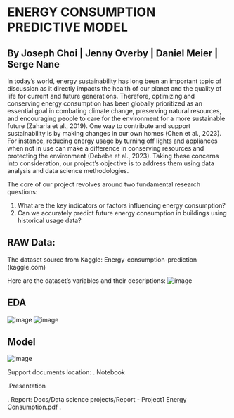 # ENERGY CONSUMPTION PREDICTIVE MODEL
    
## By Joseph Choi | Jenny Overby | Daniel Meier | Serge Nane

In today’s world, energy sustainability has long been an important topic of discussion as it directly impacts the health of our planet and the quality of life for current and future generations. Therefore, optimizing and conserving energy consumption has been globally prioritized as an essential goal in combating climate change, preserving natural resources, and encouraging people to care for the environment for a more sustainable future (Zaharia et al., 2019). One way to contribute and support sustainability is by making changes in our own homes (Chen et al., 2023). For instance, reducing energy usage by turning off lights and appliances when not in use can make a difference in conserving resources and protecting the environment (Debebe et al., 2023). Taking these concerns into consideration, our project’s objective is to address them using data analysis and data science methodologies.

The core of our project revolves around two fundamental research questions:
1.	What are the key indicators or factors influencing energy consumption?
2.	Can we accurately predict future energy consumption in buildings using historical usage data?

## RAW Data:
The dataset source from Kaggle: Energy-consumption-prediction (kaggle.com)

Here are the dataset’s variables and their descriptions:
![image](https://github.com/sergenane/Portfolio/assets/171219995/65afbcea-e22e-48ca-955e-0f2c1e17984e)

## EDA
![image](https://github.com/sergenane/Portfolio/assets/171219995/db7ce243-87a0-46b6-b38b-b56d7a239a3c)
![image](https://github.com/sergenane/Portfolio/assets/171219995/df9acf07-7d17-4c8f-ae88-5659183094b6)


## Model
![image](https://github.com/sergenane/Portfolio/assets/171219995/d890fc7c-dfdc-4f45-bd53-1ecfcba427d2)

Support documents location:
. Notebook

.Presentation

. Report: Docs/Data science projects/Report - Project1 Energy Consumption.pdf
. 
